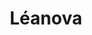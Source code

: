 ---
title: Léanova
member_url: https://www.leanova.fr/
geographies: ["France"]
based: ["France"]
ig: [""] 
services: ["service available"] 
tags: [""]
categories:  ["Booksellers", "Retailers", "Content portals"] 
summary: "a Culture and Education kiosk featuring EPUB 3 publications."
press:
active: true
layout: members
showReadTime: false
showDate: false
permalink: ""
date: 
featureImage: "http://www.leanova.fr/wp-content/uploads/2019/02/new.logo-blanc-1.png"
--- 